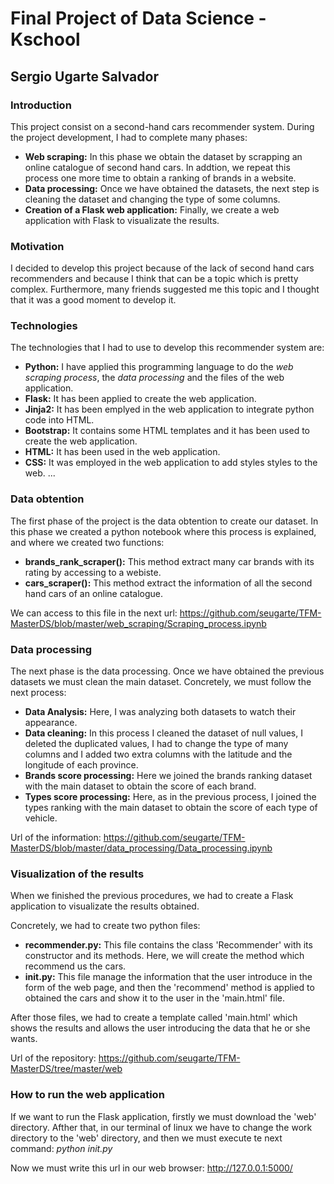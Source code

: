 # Final Project of Data Science - Kschool
## Sergio Ugarte Salvador

### Introduction

This project consist on a second-hand cars recommender system. During the project development, I had to complete many phases:

- **Web scraping:** In this phase we obtain the dataset by scrapping an online catalogue of second hand cars. In addtion, we repeat this process one more time to obtain a ranking of brands in a website.
- **Data processing:** Once we have obtained the datasets, the next step is cleaning the dataset and changing the type of some columns.
- **Creation of a Flask web application:** Finally, we create a web application with Flask to visualizate the results.


### Motivation

I decided to develop this project because of the lack of second hand cars recommenders and because I think that can be a topic which is pretty complex. Furthermore, many friends suggested me this topic and I thought that it was a good moment to develop it.


### Technologies

The technologies that I had to use to develop this recommender system are:

- **Python:** I have applied this programming language to do the *web scraping process*, the *data processing* and the files of the web application.
- **Flask:** It has been applied to create the web application.
- **Jinja2:** It has been emplyed in the web application to integrate python code into HTML.
- **Bootstrap:** It contains some HTML templates and it has been used to create the web application.
- **HTML:** It has been used in the web application.
- **CSS:** It was employed in the web application to add styles styles to the web.
...


### Data obtention

The first phase of the project is the data obtention to create our dataset. In this phase we created a python notebook where this process is explained, and where we created two functions:

- **brands_rank_scraper():** This method extract many car brands with its rating by accessing to a webiste.
- **cars_scraper():** This method extract the information of all the second hand cars of an online catalogue.

We can access to this file in the next url: https://github.com/seugarte/TFM-MasterDS/blob/master/web_scraping/Scraping_process.ipynb


### Data processing

The next phase is the data processing. Once we have obtained the previous datasets we must clean the main dataset. Concretely, we must follow the next process:

- **Data Analysis:** Here, I was analyzing both datasets to watch their appearance.
- **Data cleaning:** In this process I cleaned the dataset of null values, I deleted the duplicated values, I had to change the type of many columns and I added two extra columns with the latitude and the longitude of each province.
- **Brands score processing:** Here we joined the brands ranking dataset with the main dataset to obtain the score of each brand.
- **Types score processing:** Here, as in the previous process, I joined the types ranking with the main dataset to obtain the score of each type of vehicle.

Url of the information: https://github.com/seugarte/TFM-MasterDS/blob/master/data_processing/Data_processing.ipynb


### Visualization of the results

When we finished the previous procedures, we had to create a Flask application to visualizate the results obtained.

Concretely, we had to create two python files:

- **recommender.py:** This file contains the class 'Recommender' with its constructor and its methods. Here, we will create the method which recommend us the cars.
- **init.py:** This file manage the information that the user introduce in the form of the web page, and then the 'recommend' method is applied to obtained the cars and show it to the user in the 'main.html' file.

After those files, we had to create a template called 'main.html' which shows the results and allows the user introducing the data that he or she wants.

Url of the repository: https://github.com/seugarte/TFM-MasterDS/tree/master/web


### How to run the web application

If we want to run the Flask application, firstly we must download the 'web' directory. Afther that, in our terminal of linux we have to change the work directory to the 'web' directory, and then we must execute te next command: *python init.py*

Now we must write this url in our web browser: http://127.0.0.1:5000/